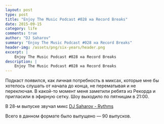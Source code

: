 ```yaml
---
layout: post
type: post
title: "Enjoy The Music Podcast #028 на Record Breaks"
date: 2015-09-15
category: life
comments: true
author: "DJ Saharov"
summary: "Enjoy The Music Podcast #028 на Record Breaks"
header-img: /assets/png/six-years/header.png
excerpt: |
    Enjoy The Music Podcast #028 на Record Breaks
description: |
    Enjoy The Music Podcast #028 на Record Breaks
---
```


<p>
<span class="firstcharacter">П</span>одкаст появился, как личная потребность в миксах, которые мне бы хотелось слушать от начала до конца, не перематывая и не переключая. В какой-то момент меня заметили ребята из Рекорда и пригласили в эфирную сетку. Шоу выходило по пятницам в 21:00.
</p>

<p>В 28-м выпуске звучал микс <a href="https://bukatchuk.com/life/2015/08/30/dj-saharov-rythms/">DJ Saharov - Rythms</a></p>

<p>Всего в данном формате было выпущено &mdash; 90 выпусков.</p>
